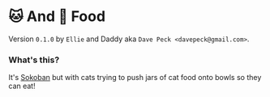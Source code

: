 # 🐱 And 🐶 Food

Version `0.1.0` by `Ellie` and Daddy aka `Dave Peck <davepeck@gmail.com>`.

### What's this?

It's [Sokoban](https://en.wikipedia.org/wiki/Sokoban) but with cats trying to push jars of cat food onto bowls so they can eat!
